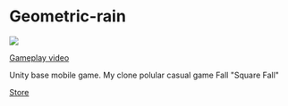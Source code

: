 # Geometric-rain

[![](https://imgbly.com/ib/WDRNP4TSS6.png)](https://imgbly.com/ib/WDRNP4TSS6.png)

[Gameplay video](https://youtu.be/h-IKnnMOWaY "Gameplay video")

Unity base mobile game. My clone polular casual game Fall "Square Fall"

[Store](https://play.google.com/store/apps/details?id=com.FlyFrogStudio.Geometricrain "Store")
